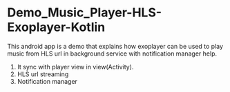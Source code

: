 # Demo_Music_Player-HLS-Exoplayer-Kotlin
This android app is a demo that explains how exoplayer can be used to play music from HLS url in background service with notification manager help.

1) It sync with player view in view(Activity).
2) HLS url streaming
3) Notification manager

